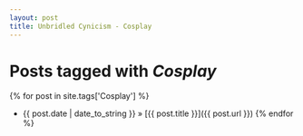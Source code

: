 ```yaml
---
layout: post
title: Unbridled Cynicism - Cosplay
---
```


# Posts tagged with *Cosplay*

{% for post in site.tags['Cosplay'] %}
* <span class="datestamp">{{ post.date | date_to_string }}</span> &raquo; [{{ post.title }}]({{ post.url }})
{% endfor %}
